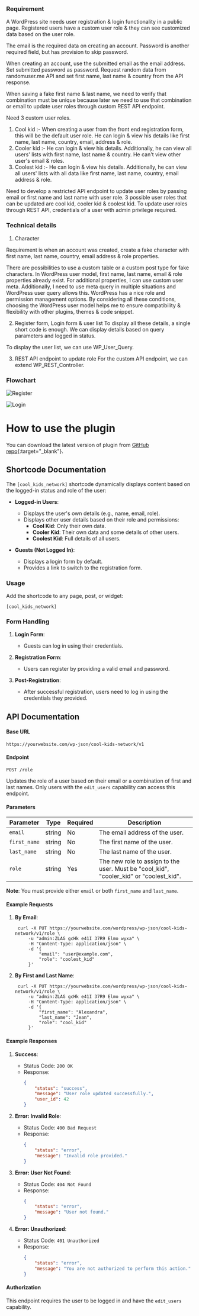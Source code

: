 ### Requirement

A WordPress site needs user registration & login functionality in a public page. Registered users have a custom user role & they can see customized data based on the user role.

The email is the required data on creating an account. Password is another required field, but has provision to skip password.

When creating an account, use the submitted email as the email address. Set submitted password as password. Request random data from randomuser.me API and set first name, last name & country from the API response.

When saving a fake first name & last name, we need to verify that combination must be unique because later we need to use that combination or email to update user roles through custom REST API endpoint.

Need 3 custom user roles.

1. Cool kid :- When creating a user from the front end registration form, this will be the default user role. He can login & view his details like first name, last name, country, email, address & role.
2. Cooler kid :- He can login & view his details. Additionally, he can view all users' lists with first name, last name & country. He can't view other user's email & roles.
3. Coolest kid :- He can login & view his details. Additionally, he can view all users' lists with all data like first name, last name, country, email address & role.

Need to develop a restricted API endpoint to update user roles by passing email or first name and last name with user role. 3 possible user roles that can be updated are cool kid, cooler kid & coolest kid. To update user roles through REST API, credentials of a user with admin privilege required.

### Technical details

1. Character

Requirement is when an account was created, create a fake character with first name, last name, country, email address & role properties.

There are possibilities to use a custom table or a custom post type for fake characters. In WordPress user model, first name, last name, email & role properties already exist. For additional properties, I can use custom user meta. Additionally, I need to use meta query in multiple situations and WordPress user query allows this. WordPress has a nice role and permission management options. By considering all these conditions, choosing the WordPress user model helps me to ensure compatibility & flexibility with other plugins, themes & code snippet.

2. Register form, Login form & user list
To display all these details, a single short code is enough. We can display details based on query parameters and logged in status.

To display the user list, we can use WP_User_Query.

3. REST API endpoint to update role
For the custom API endpoint, we can extend WP_REST_Controller.

### Flowchart

![Register](docs/img/register.png)

![Login](docs/img/login.png)


# How to use the plugin

You can download the latest version of plugin from [GitHub repo](https://github.com/sarathlal/cool-kids-network/releases){:target="_blank"}.

## Shortcode Documentation

The `[cool_kids_network]` shortcode dynamically displays content based on the logged-in status and role of the user:

- **Logged-in Users**:
  - Displays the user's own details (e.g., name, email, role).
  - Displays other user details based on their role and permissions:
    - **Cool Kid**: Only their own data.
    - **Cooler Kid**: Their own data and some details of other users.
    - **Coolest Kid**: Full details of all users.

- **Guests (Not Logged In)**:
  - Displays a login form by default.
  - Provides a link to switch to the registration form.

### Usage

Add the shortcode to any page, post, or widget:
```
[cool_kids_network]
```

### Form Handling

1. **Login Form**:
   - Guests can log in using their credentials.

2. **Registration Form**:
   - Users can register by providing a valid email and password.

3. **Post-Registration**:
   - After successful registration, users need to log in using the credentials they provided.

## API Documentation

#### Base URL

```
https://yourwebsite.com/wp-json/cool-kids-network/v1
```
#### Endpoint
```
POST /role
```

Updates the role of a user based on their email or a combination of first and last names. Only users with the `edit_users` capability can access this endpoint.

#### Parameters

| Parameter     | Type   | Required | Description                             |
|---------------|--------|----------|-----------------------------------------|
| `email`       | string | No       | The email address of the user.          |
| `first_name`  | string | No       | The first name of the user.             |
| `last_name`   | string | No       | The last name of the user.              |
| `role`        | string | Yes      | The new role to assign to the user. Must be "cool_kid", "cooler_kid" or "coolest_kid". |

**Note**: You must provide either `email` or both `first_name` and `last_name`.

#### Example Requests

1. **By Email**:
   ```
	curl -X PUT https://yourwebsite.com/wordpress/wp-json/cool-kids-network/v1/role \
	    -u "admin:ZLAG gcHk e41I 37R9 Elmo wyxa" \
	    -H "Content-Type: application/json" \
	    -d '{
	        "email": "user@example.com",
	        "role": "coolest_kid"
	    }'
   ```

2. **By First and Last Name**:
   ```
	curl -X PUT https://yourwebsite.com/wordpress/wp-json/cool-kids-network/v1/role \
	    -u "admin:ZLAG gcHk e41I 37R9 Elmo wyxa" \
	    -H "Content-Type: application/json" \
	    -d '{
	        "first_name": "Alexandra",
	        "last_name": "Jean",
	        "role": "cool_kid"
	    }'
   ```

#### Example Responses

1. **Success**:
   - Status Code: `200 OK`
   - Response:
     ```json
     {
         "status": "success",
         "message": "User role updated successfully.",
         "user_id": 42
     }
     ```

2. **Error: Invalid Role**:
   - Status Code: `400 Bad Request`
   - Response:
     ```json
     {
         "status": "error",
         "message": "Invalid role provided."
     }
     ```

3. **Error: User Not Found**:
   - Status Code: `404 Not Found`
   - Response:
     ```json
     {
         "status": "error",
         "message": "User not found."
     }
     ```

4. **Error: Unauthorized**:
   - Status Code: `401 Unauthorized`
   - Response:
     ```json
     {
         "status": "error",
         "message": "You are not authorized to perform this action."
     }
     ```

#### Authorization
This endpoint requires the user to be logged in and have the `edit_users` capability.


